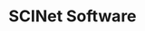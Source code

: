 ---
title: SCINet Software
description: Guide to installing Software on SCINet

categories: [Software]
order_number: 40

---